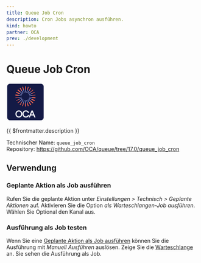 ```yaml
---
title: Queue Job Cron
description: Cron Jobs asynchron ausführen.
kind: howto
partner: OCA
prev: ./development
---
```


# Queue Job Cron
![icon_oca_app](attachments/icon_oca_app.png)

{{ $frontmatter.description }}

Technischer Name: `queue_job_cron`\
Repository: <https://github.com/OCA/queue/tree/17.0/queue_job_cron>

## Verwendung

### Geplante Aktion als Job ausführen

Rufen Sie die geplante Aktion unter *Einstellungen > Technisch > Geplante Aktionen* auf. Aktivieren Sie die Option *als Warteschlangen-Job ausführen*. Wählen Sie Optional den Kanal aus.

### Ausführung als Job testen

Wenn Sie eine [Geplante Aktion als Job ausführen](#Geplante%20Aktion%20als%20Job%20ausführen) können Sie die Ausführung mit *Manuell Ausführen* auslösen. Zeige Sie die [Warteschlange](Queue%20Job.md#Warteschlange%20anzeigen) an. Sie sehen die Ausführung als Job.
